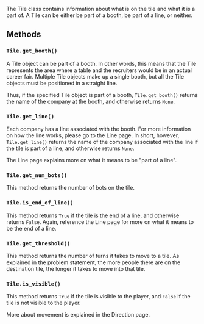 The Tile class contains information about what is on the tile and what it is a part of. A Tile can be either be part of a booth, be part of a line, or neither.

## Methods

### `Tile.get_booth()`

A Tile object can be part of a booth. In other words, this means that the Tile represents the area where a table and the recruiters would be in an actual career fair. Multiple Tile objects make up a single booth, but all the Tile objects must be positioned in a straight line.

Thus, if the specified Tile object is part of a booth, `Tile.get_booth()` returns the name of the company at the booth, and otherwise returns `None`.

### `Tile.get_line()`

Each company has a line associated with the booth. For more information on how the line works, please go to the Line page. In short, however, `Tile.get_line()` returns the name of the company associated with the line if the tile is part of a line, and otherwise returns `None`. 

The Line page explains more on what it means to be "part of a line".

### `Tile.get_num_bots()`

This method returns the number of bots on the tile.

### `Tile.is_end_of_line()`

This method returns `True` if the tile is the end of a line, and otherwise returns `False`. Again, reference the Line page for more on what it means to be the end of a line.

### `Tile.get_threshold()`

This method returns the number of turns it takes to move to a tile. As explained in the problem statement, the more people there are on the destination tile, the longer it takes to move into that tile.

### `Tile.is_visible()`

This method returns `True` if the tile is visible to the player, and `False` if the tile is not visible to the player.

More about movement is explained in the Direction page.
